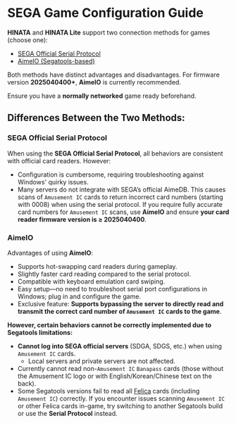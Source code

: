 
# SEGA Game Configuration Guide  

**HINATA** and **HINATA Lite** support two connection methods for games (choose one):  
* [SEGA Official Serial Protocol](serial.md)  
* [AimeIO (Segatools-based)](aimeio.md)  

Both methods have distinct advantages and disadvantages. For firmware version **2025040400+**, **AimeIO** is currently recommended.  

Ensure you have a **normally networked** game ready beforehand.  

## Differences Between the Two Methods:  

### SEGA Official Serial Protocol  
When using the **SEGA Official Serial Protocol**, all behaviors are consistent with official card readers. However:  
* Configuration is cumbersome, requiring troubleshooting against Windows' quirky issues.  
* Many servers do not integrate with SEGA’s official AimeDB. This causes scans of `Amusement IC` cards to return incorrect card numbers (starting with 0008) when using the serial protocol. If you require fully accurate card numbers for `Amusement IC` scans, use **AimeIO** and ensure **your card reader firmware version is ≥ 2025040400**.  

### AimeIO  
Advantages of using **AimeIO**:  
* Supports hot-swapping card readers during gameplay.  
* Slightly faster card reading compared to the serial protocol.  
* Compatible with keyboard emulation card swiping.  
* Easy setup—no need to troubleshoot serial port configurations in Windows; plug in and configure the game.  
* Exclusive feature: **Supports bypassing the server to directly read and transmit the correct card number of `Amusement IC` cards to the game**.  

**However, certain behaviors cannot be correctly implemented due to Segatools limitations:**  
* **Cannot log into SEGA official servers** (SDGA, SDGS, etc.) when using `Amusement IC` cards.  
  * Local servers and private servers are not affected.  
* Currently cannot read non-`Amusement IC` `Banapass` cards (those without the Amusement IC logo or with English/Korean/Chinese text on the back).  
* Some Segatools versions fail to read all [Felica](https://en.wikipedia.org/wiki/FeliCa) cards (including `Amusement IC`) correctly. If you encounter issues scanning `Amusement IC` or other Felica cards in-game, try switching to another Segatools build or use the **Serial Protocol** instead.  